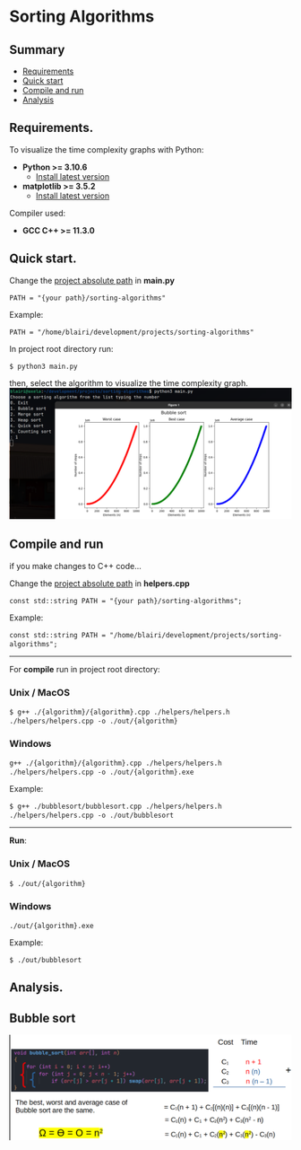 # Sorting Algorithms

## Summary
- [Requirements](#requirements)
- [Quick start](#quickstart)
- [Compile and run](#compileandrun)
- [Analysis](#analysis)

## Requirements. <a name="requirements"></a>
To visualize the time complexity graphs with Python:
- **Python >= 3.10.6**
    - [Install latest version](https://www.python.org/downloads/)
- **matplotlib >= 3.5.2**
    - [Install latest version](https://matplotlib.org/stable/users/getting_started/)

Compiler used:
- **GCC C++ >= 11.3.0**


## Quick start. <a name="quickstart"></a>

Change the [project absolute path](https://github.com/Blairi/sorting-algorithms/blob/main/main.py#L3) in **main.py**

```
PATH = "{your path}/sorting-algorithms"
```
Example:
```
PATH = "/home/blairi/development/projects/sorting-algorithms"
```

In project root directory run:
```
$ python3 main.py
```

then, select the algorithm to visualize the time complexity graph.
![Menu preview](./preview/menu.png)

## Compile and run <a name="compileandrun"></a>

if you make changes to C++ code...

Change the [project absolute path](https://github.com/Blairi/sorting-algorithms/blob/main/helpers/helpers.cpp#L6) in **helpers.cpp**

```
const std::string PATH = "{your path}/sorting-algorithms";
```
Example:
```
const std::string PATH = "/home/blairi/development/projects/sorting-algorithms";
```
<hr />

For **compile** run in project root directory:
### Unix / MacOS
```
$ g++ ./{algorithm}/{algorithm}.cpp ./helpers/helpers.h ./helpers/helpers.cpp -o ./out/{algorithm}
```
### Windows
```
g++ ./{algorithm}/{algorithm}.cpp ./helpers/helpers.h ./helpers/helpers.cpp -o ./out/{algorithm}.exe
```

Example:
```
$ g++ ./bubblesort/bubblesort.cpp ./helpers/helpers.h ./helpers/helpers.cpp -o ./out/bubblesort
```
<hr />

**Run**:
### Unix / MacOS
```
$ ./out/{algorithm}
```
### Windows
```
./out/{algorithm}.exe
```

Example:
```
$ ./out/bubblesort
```
## Analysis. <a name="analysis"></a>
## Bubble sort
![Bubble sort analisys](./analysis/bubblesort.png)